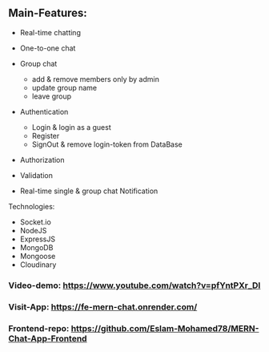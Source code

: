 ## Main-Features: 

- Real-time chatting

- One-to-one chat

- Group chat 
  * add & remove members only by admin
  * update group name
  * leave group

- Authentication
  * Login & login as a guest
  * Register
  * SignOut & remove login-token from DataBase

- Authorization

- Validation

- Real-time single & group chat Notification

Technologies: 
- Socket.io
- NodeJS
- ExpressJS
- MongoDB
- Mongoose
- Cloudinary


### Video-demo: https://www.youtube.com/watch?v=pfYntPXr_DI
### Visit-App: https://fe-mern-chat.onrender.com/
### Frontend-repo: https://github.com/Eslam-Mohamed78/MERN-Chat-App-Frontend

